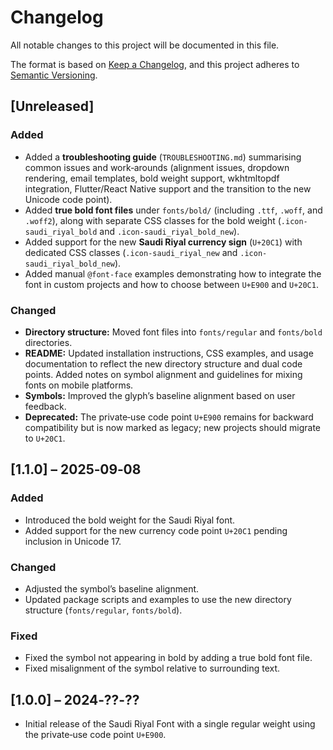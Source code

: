 # Changelog

All notable changes to this project will be documented in this file.

The format is based on [Keep a Changelog](https://keepachangelog.com/en/1.0.0/), and this project adheres to [Semantic Versioning](https://semver.org/spec/v2.0.0.html).

## \[Unreleased]

### Added

* Added a **troubleshooting guide** (`TROUBLESHOOTING.md`) summarising common issues and work‑arounds (alignment issues, dropdown rendering, email templates, bold weight support, wkhtmltopdf integration, Flutter/React Native support and the transition to the new Unicode code point).
* Added **true bold font files** under `fonts/bold/` (including `.ttf`, `.woff`, and `.woff2`), along with separate CSS classes for the bold weight (`.icon-saudi_riyal_bold` and `.icon-saudi_riyal_bold_new`).
* Added support for the new **Saudi Riyal currency sign** (`U+20C1`) with dedicated CSS classes (`.icon-saudi_riyal_new` and `.icon-saudi_riyal_bold_new`).
* Added manual `@font-face` examples demonstrating how to integrate the font in custom projects and how to choose between `U+E900` and `U+20C1`.

### Changed

* **Directory structure:** Moved font files into `fonts/regular` and `fonts/bold` directories.
* **README:** Updated installation instructions, CSS examples, and usage documentation to reflect the new directory structure and dual code points.  Added notes on symbol alignment and guidelines for mixing fonts on mobile platforms.
* **Symbols:** Improved the glyph’s baseline alignment based on user feedback.
* **Deprecated:** The private‑use code point `U+E900` remains for backward compatibility but is now marked as legacy; new projects should migrate to `U+20C1`.

## \[1.1.0] – 2025‑09‑08

### Added

* Introduced the bold weight for the Saudi Riyal font.
* Added support for the new currency code point `U+20C1` pending inclusion in Unicode 17.

### Changed

* Adjusted the symbol’s baseline alignment.
* Updated package scripts and examples to use the new directory structure (`fonts/regular`, `fonts/bold`).

### Fixed

* Fixed the symbol not appearing in bold by adding a true bold font file.
* Fixed misalignment of the symbol relative to surrounding text.

## \[1.0.0] – 2024‑??‑??

* Initial release of the Saudi Riyal Font with a single regular weight using the private‑use code point `U+E900`.
